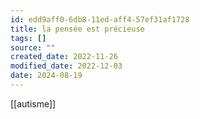 ```yaml
---
id: edd9aff0-6db8-11ed-aff4-57ef31af1728
title: la pensée est précieuse
tags: []
source: ""
created_date: 2022-11-26
modified_date: 2022-12-03
date: 2024-08-19
---
```

[[autisme]]